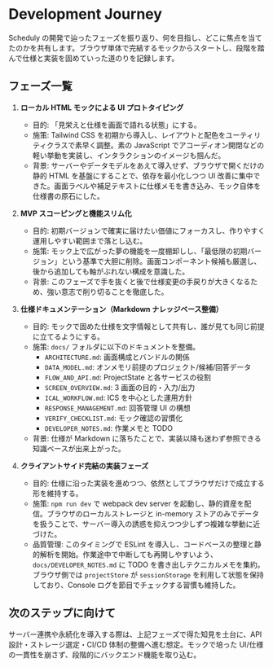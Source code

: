 # Development Journey

Scheduly の開発で辿ったフェーズを振り返り、何を目指し、どこに焦点を当てたのかを共有します。ブラウザ単体で完結するモックからスタートし、段階を踏んで仕様と実装を固めていった道のりを記録します。

## フェーズ一覧

1. **ローカル HTML モックによる UI プロトタイピング**  
   - 目的: 「見栄えと仕様を画面で語れる状態」にする。  
   - 施策: Tailwind CSS を初期から導入し、レイアウトと配色をユーティリティクラスで素早く調整。素の JavaScript でアコーディオン開閉などの軽い挙動を実装し、インタラクションのイメージも掴んだ。  
   - 背景: サーバーやデータモデルをあえて導入せず、ブラウザで開くだけの静的 HTML を基盤にすることで、依存を最小化しつつ UI 改善に集中できた。画面ラベルや補足テキストに仕様メモを書き込み、モック自体を仕様書の原石にした。

2. **MVP スコーピングと機能スリム化**  
   - 目的: 初期バージョンで確実に届けたい価値にフォーカスし、作りやすく運用しやすい範囲まで落とし込む。  
   - 施策: モック上で広がった夢の機能を一度棚卸しし、「最低限の初期バージョン」という基準で大胆に削除。画面コンポーネント候補も厳選し、後から追加しても軸がぶれない構成を意識した。  
   - 背景: このフェーズで手を抜くと後で仕様変更の手戻りが大きくなるため、強い意志で削り切ることを徹底した。

3. **仕様ドキュメンテーション（Markdown ナレッジベース整備）**  
   - 目的: モックで固めた仕様を文字情報として共有し、誰が見ても同じ前提に立てるようにする。  
   - 施策: `docs/` フォルダに以下のドキュメントを整備。  
     - `ARCHITECTURE.md`: 画面構成とバンドルの関係  
     - `DATA_MODEL.md`: オンメモリ前提のプロジェクト/候補/回答データ  
     - `FLOW_AND_API.md`: ProjectState と各サービスの役割  
     - `SCREEN_OVERVIEW.md`: 3 画面の目的・入力/出力  
     - `ICAL_WORKFLOW.md`: ICS を中心とした運用方針  
     - `RESPONSE_MANAGEMENT.md`: 回答管理 UI の構想  
     - `VERIFY_CHECKLIST.md`: モック確認の習慣化  
     - `DEVELOPER_NOTES.md`: 作業メモと TODO  
   - 背景: 仕様が Markdown に落ちたことで、実装以降も迷わず参照できる知識ベースが出来上がった。

4. **クライアントサイド完結の実装フェーズ**  
   - 目的: 仕様に沿った実装を進めつつ、依然としてブラウザだけで成立する形を維持する。  
   - 施策: `npm run dev` で webpack dev server を起動し、静的資産を配信。ブラウザのローカルストレージと in-memory ストアのみでデータを扱うことで、サーバー導入の誘惑を抑えつつ少しずつ複雑な挙動に近づけた。  
   - 品質管理: このタイミングで ESLint を導入し、コードベースの整理と静的解析を開始。作業途中で中断しても再開しやすいよう、`docs/DEVELOPER_NOTES.md` に TODO を書き出しテクニカルメモを集約。ブラウザ側では `projectStore` が `sessionStorage` を利用して状態を保持しており、Console ログを節目でチェックする習慣も維持した。

## 次のステップに向けて

サーバー連携や永続化を導入する際は、上記フェーズで得た知見を土台に、API 設計・ストレージ選定・CI/CD 体制の整備へ進む想定。モックで培った UI/仕様の一貫性を崩さず、段階的にバックエンド機能を取り込む。
